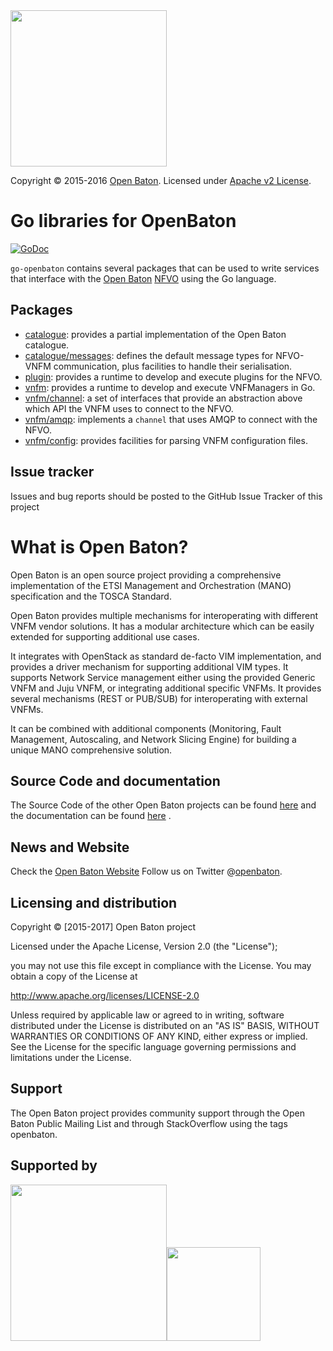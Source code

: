   <img src="https://raw.githubusercontent.com/openbaton/openbaton.github.io/master/images/openBaton.png" width="250"/>

  Copyright © 2015-2016 [Open Baton](http://openbaton.org).
  Licensed under [Apache v2 License](http://www.apache.org/licenses/LICENSE-2.0).
  
  
# Go libraries for OpenBaton

[![GoDoc](https://godoc.org/github.com/mcilloni/go-openbaton?status.svg)](https://godoc.org/github.com/mcilloni/go-openbaton)

`go-openbaton` contains several packages that can be used to write services that interface with the [Open Baton][openbaton] [NFVO][nfvo] using the Go language.

## Packages

- [catalogue](https://github.com/mcilloni/go-openbaton/tree/master/catalogue): provides a partial implementation of the Open Baton catalogue.
- [catalogue/messages](https://github.com/mcilloni/go-openbaton/tree/master/catalogue/messages): defines the default message types for NFVO-VNFM communication, plus facilities to handle their serialisation.
- [plugin](https://github.com/mcilloni/go-openbaton/tree/master/plugin): provides a runtime to develop and execute plugins for the NFVO.
- [vnfm](https://github.com/mcilloni/go-openbaton/tree/master/vnfm): provides a runtime to develop and execute VNFManagers in Go.
- [vnfm/channel](https://github.com/mcilloni/go-openbaton/tree/master/vnfm/channel): a set of interfaces that provide an abstraction above which API the VNFM uses to connect to the NFVO.
- [vnfm/amqp](https://github.com/mcilloni/go-openbaton/tree/master/vnfm/): implements a `channel` that uses AMQP to connect with the NFVO.
- [vnfm/config](https://github.com/mcilloni/go-openbaton/tree/master/vnfm/config): provides facilities for parsing VNFM configuration files.

## Issue tracker

Issues and bug reports should be posted to the GitHub Issue Tracker of this project

# What is Open Baton?

Open Baton is an open source project providing a comprehensive implementation of the ETSI Management and Orchestration (MANO) specification and the TOSCA Standard.

Open Baton provides multiple mechanisms for interoperating with different VNFM vendor solutions. It has a modular architecture which can be easily extended for supporting additional use cases. 

It integrates with OpenStack as standard de-facto VIM implementation, and provides a driver mechanism for supporting additional VIM types. It supports Network Service management either using the provided Generic VNFM and Juju VNFM, or integrating additional specific VNFMs. It provides several mechanisms (REST or PUB/SUB) for interoperating with external VNFMs. 

It can be combined with additional components (Monitoring, Fault Management, Autoscaling, and Network Slicing Engine) for building a unique MANO comprehensive solution.

## Source Code and documentation

The Source Code of the other Open Baton projects can be found [here][openbaton-github] and the documentation can be found [here][openbaton-doc] .

## News and Website

Check the [Open Baton Website][openbaton]
Follow us on Twitter @[openbaton][openbaton-twitter].

## Licensing and distribution
Copyright © [2015-2017] Open Baton project

Licensed under the Apache License, Version 2.0 (the "License");

you may not use this file except in compliance with the License.
You may obtain a copy of the License at

  http://www.apache.org/licenses/LICENSE-2.0

Unless required by applicable law or agreed to in writing, software
distributed under the License is distributed on an "AS IS" BASIS,
WITHOUT WARRANTIES OR CONDITIONS OF ANY KIND, either express or implied.
See the License for the specific language governing permissions and
limitations under the License.

## Support
The Open Baton project provides community support through the Open Baton Public Mailing List and through StackOverflow using the tags openbaton.

## Supported by
  <img src="https://raw.githubusercontent.com/openbaton/openbaton.github.io/master/images/fokus.png" width="250"/><img src="https://raw.githubusercontent.com/openbaton/openbaton.github.io/master/images/tu.png" width="150"/>

[fokus-logo]: https://raw.githubusercontent.com/openbaton/openbaton.github.io/master/images/fokus.png
[openbaton]: http://openbaton.org
[openbaton-doc]: http://openbaton.org/documentation
[openbaton-github]: http://github.org/openbaton
[openbaton-logo]: https://raw.githubusercontent.com/openbaton/openbaton.github.io/master/images/openBaton.png
[openbaton-mail]: mailto:users@openbaton.org
[openbaton-twitter]: https://twitter.com/openbaton
[nfvo]: https://github.com/openbaton/NFVO
[NFV MANO]:http://docbox.etsi.org/ISG/NFV/Open/Published/gs_NFV-MAN001v010101p%20-%20Management%20and%20Orchestration.pdf
[tub-logo]: https://raw.githubusercontent.com/openbaton/openbaton.github.io/master/images/tu.png

